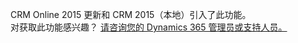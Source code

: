 CRM Online 2015 更新和 CRM 2015（本地）引入了此功能。   
 对获取此功能感兴趣？ [请咨询您的 Dynamics 365 管理员或支持人员。](../basics/find-administrator-support.md)